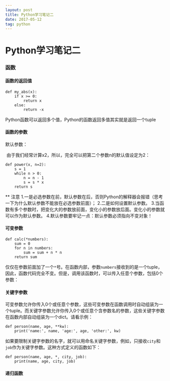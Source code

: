 ```yaml
---
layout: post
title: Python学习笔记二
date: 2017-05-12 
tag: python
---
```


# Python学习笔记二

###  函数
#### 函数的返回值
```
def my_abs(x):
    if x >= 0:
        return x
    else:
        return -x
```

Python函数可以返回多个值，Python的函数返回多值其实就是返回一个tuple

#### 函数的参数
默认参数：

​	由于我们经常计算x2，所以，完全可以把第二个参数n的默认值设定为2：

```
def power(x, n=2):
    s = 1
    while n > 0:
        n = n - 1
        s = s * x
    return s
```

** 注意
	1.一是必选参数在前，默认参数在后，否则Python的解释器会报错（思考一下为什么默认参数不能放在必选参数前面）；
	2.二是如何设置默认参数。
	3.当函数有多个参数时，把变化大的参数放前面，变化小的参数放后面。变化小的参数就可以作为默认参数。
	4.默认参数要牢记一点：默认参数必须指向不变对象！

#### 可变参数

```
def calc(*numbers):
    sum = 0
    for n in numbers:
        sum = sum + n * n
    return sum

```

仅仅在参数前面加了一个`*`号。在函数内部，参数`numbers`接收到的是一个tuple，因此，函数代码完全不变。但是，调用该函数时，可以传入任意个参数，包括0个参数：

#### 关键字参数

可变参数允许你传入0个或任意个参数，这些可变参数在函数调用时自动组装为一个tuple。而关键字参数允许你传入0个或任意个含参数名的参数，这些关键字参数在函数内部自动组装为一个dict。请看示例：

```
def person(name, age, **kw):
    print('name:', name, 'age:', age, 'other:', kw)
```

如果要限制关键字参数的名字，就可以用命名关键字参数，例如，只接收`city`和`job`作为关键字参数。这种方式定义的函数如下：

```
def person(name, age, *, city, job):
    print(name, age, city, job)
```
#### 递归函数
